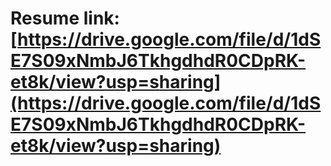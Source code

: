 # Resume link:[https://drive.google.com/file/d/1dSE7S09xNmbJ6TkhgdhdR0CDpRK-et8k/view?usp=sharing](https://drive.google.com/file/d/1dSE7S09xNmbJ6TkhgdhdR0CDpRK-et8k/view?usp=sharing)
